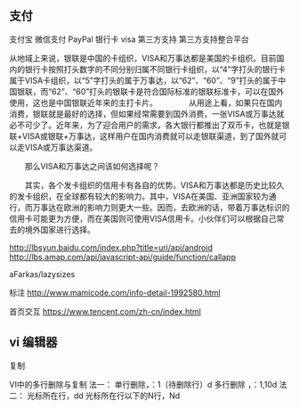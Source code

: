 
## 支付

支付宝
微信支付
PayPal
银行卡
visa
第三方支持
第三方支持整合平台

从地域上来说，银联是中国的卡组织，VISA和万事达都是美国的卡组织。目前国内的银行卡按照打头数字的不同分别归属不同银行卡组织，以“4”字打头的银行卡属于VISA卡组织，以“5”字打头的属于万事达，以“62”、“60”、“9”打头的属于中国银联，而“62”、“60”打头的银联卡是符合国际标准的银联标准卡，可以在国外使用，这也是中国银联近年来的主打卡片。　　
　　
      从用途上看，如果只在国内消费，银联就是最好的选择，但如果经常需要到国外消费，一张VISA或万事达就必不可少了。近年来，为了迎合用户的需求，各大银行都推出了双币卡，也就是银联+VISA或银联+万事达，这样用户在国内消费就可以走银联渠道，到了国外就可以走VISA或万事达渠道。
 
　　那么VISA和万事达之间该如何选择呢？
 
　　其实，各个发卡组织的信用卡有各自的优势。VISA和万事达都是历史比较久的发卡组织，在全球都有较大的影响力。其中，VISA在美国、亚洲国家较为通行，而万事达在欧洲的影响力则更大一些。因而，去欧洲的话，带着万事达标识的信用卡可能更为方便，而在美国则可使用VISA信用卡。小伙伴们可以根据自己常去的境外国家进行选择。



http://lbsyun.baidu.com/index.php?title=uri/api/android
http://lbs.amap.com/api/javascript-api/guide/function/callapp

aFarkas/lazysizes

标注
http://www.mamicode.com/info-detail-1992580.html

首页交互
https://www.tencent.com/zh-cn/index.html

## vi 编辑器

复制


VI中的多行删除与复制
法一：
单行删除，：1（待删除行）d
多行删除 ，：1,10d
法二：
光标所在行，dd
光标所在行以下的N行，Nd


